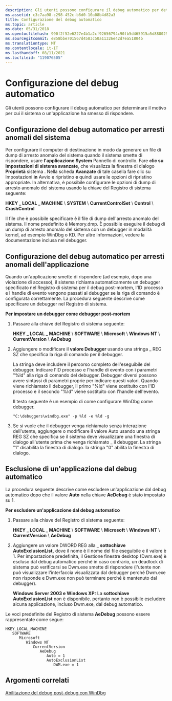 ```yaml
---
description: Gli utenti possono configurare il debug automatico per determinare il motivo per cui il sistema o un'applicazione ha smesso di rispondere.
ms.assetid: c3c7aa98-c298-452c-b8d0-10a08b4d82a3
title: Configurazione del debug automatico
ms.topic: article
ms.date: 05/31/2018
ms.openlocfilehash: 990f2f52e6227e4b1a2cf92656794c90fb5d465915a5d888025d0f3b2c438630
ms.sourcegitcommit: e858bbe701567d4583c50a11326e42d7ea51804b
ms.translationtype: MT
ms.contentlocale: it-IT
ms.lasthandoff: 08/11/2021
ms.locfileid: "119076505"
---
```

# <a name="configuring-automatic-debugging"></a>Configurazione del debug automatico

Gli utenti possono configurare il debug automatico per determinare il motivo per cui il sistema o un'applicazione ha smesso di rispondere.

## <a name="configuring-automatic-debugging-for-system-crashes"></a>Configurazione del debug automatico per arresti anomali del sistema

Per configurare il computer di destinazione in modo da generare un file di dump di arresto anomalo del sistema quando il sistema smette di rispondere, usare **l'applicazione System** Pannello di controllo. Fare **clic su Impostazioni di sistema avanzate**, che visualizza la finestra di dialogo **Proprietà** sistema . Nella scheda **Avanzate** di tale casella fare clic su Impostazioni **in** Avvio e ripristino **e** quindi usare le opzioni di ripristino appropriate. In alternativa, è possibile configurare le opzioni di dump di arresto anomalo del sistema usando la chiave del Registro di sistema seguente:

**HKEY \_ LOCAL \_ MACHINE** \\ **SYSTEM** \\ **CurrentControlSet** \\ **Control** \\ **CrashControl**

Il file che è possibile specificare è il file di dump dell'arresto anomalo del sistema. Il nome predefinito è Memory.dmp. È possibile eseguire il debug di un dump di arresto anomalo del sistema con un debugger in modalità kernel, ad esempio WinDbg o KD. Per altre informazioni, vedere la documentazione inclusa nel debugger.

## <a name="configuring-automatic-debugging-for-application-crashes"></a>Configurazione del debug automatico per arresti anomali dell'applicazione

Quando un'applicazione smette di rispondere (ad esempio, dopo una violazione di accesso), il sistema richiama automaticamente un debugger specificato nel Registro di sistema per il debug post-mortem, l'ID processo e l'handle di evento vengono passati al debugger se la riga di comando è configurata correttamente. La procedura seguente descrive come specificare un debugger nel Registro di sistema.

**Per impostare un debugger come debugger post-mortem**

1.  Passare alla chiave del Registro di sistema seguente:

    **HKEY \_ LOCAL \_ MACHINE** \\ **SOFTWARE** \\ **Microsoft** \\ **Windows NT** \\ **CurrentVersion** \\ **AeDebug**

2.  Aggiungere o modificare il **valore Debugger** usando una stringa \_ REG SZ che specifica la riga di comando per il debugger.

    La stringa deve includere il percorso completo dell'eseguibile del debugger. Indicare l'ID processo e l'handle di evento con i parametri "%ld" alla riga di comando del debugger. Debugger diversi possono avere sintassi di parametri proprie per indicare questi valori. Quando viene richiamato il debugger, il primo "%ld" viene sostituito con l'ID processo e il secondo "%ld" viene sostituito con l'handle dell'evento.

    Il testo seguente è un esempio di come configurare WinDbg come debugger.

    ``` syntax
    "C:\debuggers\windbg.exe" -p %ld -e %ld -g
    ```

3.  Se si vuole che il debugger venga richiamato  senza interazione dell'utente, aggiungere o modificare il valore Auto usando una stringa REG SZ che specifica se il sistema deve visualizzare una finestra di dialogo all'utente prima che venga richiamato \_ il debugger. La stringa "1" disabilita la finestra di dialogo. la stringa "0" abilita la finestra di dialogo.

## <a name="excluding-an-application-from-automatic-debugging"></a>Esclusione di un'applicazione dal debug automatico

La procedura seguente descrive come escludere un'applicazione dal debug automatico dopo che il valore **Auto** nella chiave **AeDebug** è stato impostato su 1.

**Per escludere un'applicazione dal debug automatico**

1.  Passare alla chiave del Registro di sistema seguente:

    **HKEY \_ LOCAL \_ MACHINE** \\ **SOFTWARE** \\ **Microsoft** \\ **Windows NT** \\ **CurrentVersion** \\ **AeDebug**

2.  Aggiungere un valore DWORD REG alla \_ **sottochiave AutoExclusionList,** dove il nome è il nome del file eseguibile e il valore è 1. Per impostazione predefinita, il Gestione finestre desktop (Dwm.exe) è escluso dal debug automatico perché in caso contrario, un deadlock di sistema può verificarsi se Dwm.exe smette di rispondere (l'utente non può visualizzare l'interfaccia visualizzata dal debugger perché Dwm.exe non risponde e Dwm.exe non può terminare perché è mantenuto dal debugger).

    **Windows Server 2003 e Windows XP:** La **sottochiave AutoExclusionList** non è disponibile. pertanto non è possibile escludere alcuna applicazione, incluso Dwm.exe, dal debug automatico.

Le voci predefinite del Registro di sistema **AeDebug** possono essere rappresentate come segue:

```
HKEY_LOCAL_MACHINE
   SOFTWARE
      Microsoft
         Windows NT
            CurrentVersion
               AeDebug
                  Auto = 1
                  AutoExclusionList
                     DWM.exe = 1
```

## <a name="related-topics"></a>Argomenti correlati

<dl> <dt>

[Abilitazione del debug post-debug con WinDbg](/windows-hardware/drivers/debugger/enabling-postmortem-debugging)
</dt> </dl>

 

 
